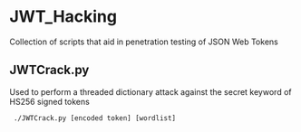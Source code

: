 # JWT_Hacking
Collection of scripts that aid in penetration testing of JSON Web Tokens

## JWTCrack.py
Used to perform a threaded dictionary attack against the secret keyword of HS256 signed tokens

``` ./JWTCrack.py [encoded token] [wordlist]```
